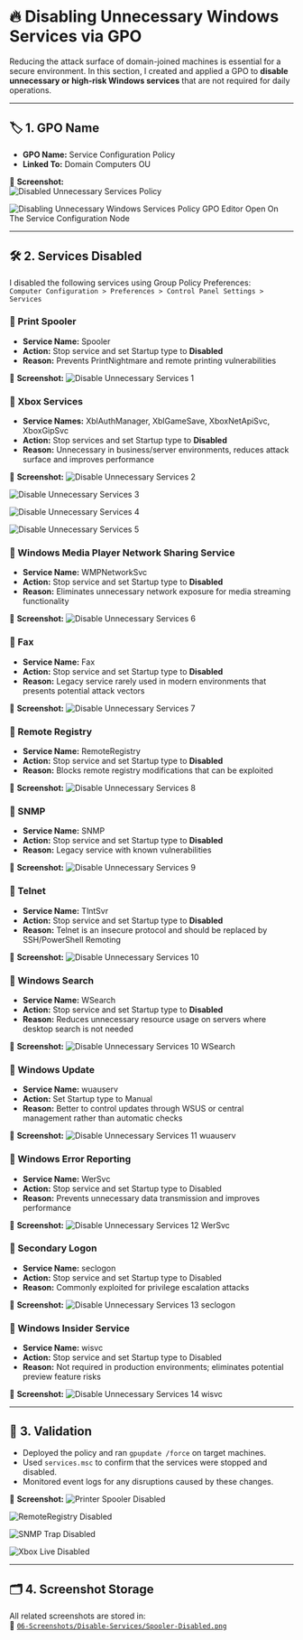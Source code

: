 # 🔥 Disabling Unnecessary Windows Services via GPO

Reducing the attack surface of domain-joined machines is essential for a secure environment. In this section, I created and applied a GPO to **disable unnecessary or high-risk Windows services** that are not required for daily operations.

---

## 🏷️ 1. GPO Name

- **GPO Name:** Service Configuration Policy  
- **Linked To:** Domain Computers OU

📸 **Screenshot:**  
![Disabled Unnecessary Services Policy](https://github.com/user-attachments/assets/8dc20531-0fd8-4024-9e98-204be91f3f1e)

![Disabling Unnecessary Windows Services Policy GPO Editor Open On The Service Configuration Node](https://github.com/user-attachments/assets/b5501720-5fb4-4729-b7d0-82dfc7609375)

---

## 🛠️ 2. Services Disabled

I disabled the following services using Group Policy Preferences:  
`Computer Configuration > Preferences > Control Panel Settings > Services`

### 🚫 Print Spooler
- **Service Name:** Spooler  
- **Action:** Stop service and set Startup type to **Disabled**  
- **Reason:** Prevents PrintNightmare and remote printing vulnerabilities

📸 **Screenshot:**
![Disable Unnecessary Services 1](https://github.com/user-attachments/assets/5401014e-7408-4a87-8077-1e11dfdad064)

### 🚫 Xbox Services
- **Service Names:** XblAuthManager, XblGameSave, XboxNetApiSvc, XboxGipSvc
- **Action:** Stop services and set Startup type to **Disabled**
- **Reason:** Unnecessary in business/server environments, reduces attack surface and improves performance

📸 **Screenshot:**
![Disable Unnecessary Services 2](https://github.com/user-attachments/assets/859e648a-956b-42ff-86f8-0074a45a36f3)

![Disable Unnecessary Services 3](https://github.com/user-attachments/assets/cb3d0fff-7f69-4f1f-891b-a15f61af2b96)

![Disable Unnecessary Services 4](https://github.com/user-attachments/assets/47f4d118-e0e0-4b78-85d4-3f1925e230ca)

![Disable Unnecessary Services 5](https://github.com/user-attachments/assets/259fd65b-93a0-4a56-b66f-154a76bd2fa5)

### 🚫 Windows Media Player Network Sharing Service
- **Service Name:** WMPNetworkSvc
- **Action:** Stop service and set Startup type to **Disabled**
- **Reason:** Eliminates unnecessary network exposure for media streaming functionality

📸 **Screenshot:**
![Disable Unnecessary Services 6](https://github.com/user-attachments/assets/ea9edc5c-6fa8-4910-91df-347b5eedf6eb)

### 🚫 Fax
- **Service Name:** Fax
- **Action:** Stop service and set Startup type to **Disabled**
- **Reason:** Legacy service rarely used in modern environments that presents potential attack vectors

📸 **Screenshot:**
![Disable Unnecessary Services 7](https://github.com/user-attachments/assets/53e94b13-68f9-4b9b-af72-2415ea79ca94)

### 🚫 Remote Registry
- **Service Name:** RemoteRegistry  
- **Action:** Stop service and set Startup type to **Disabled**  
- **Reason:** Blocks remote registry modifications that can be exploited

📸 **Screenshot:**
![Disable Unnecessary Services 8](https://github.com/user-attachments/assets/5d8e3197-f105-4157-8dcf-9610c7e0f229)

### 🚫 SNMP
- **Service Name:** SNMP  
- **Action:** Stop service and set Startup type to **Disabled**  
- **Reason:** Legacy service with known vulnerabilities

📸 **Screenshot:**
![Disable Unnecessary Services 9](https://github.com/user-attachments/assets/e396a190-88c0-4f72-845e-283485ae0e82)

### 🚫 Telnet
- **Service Name:** TlntSvr  
- **Action:** Stop service and set Startup type to **Disabled**  
- **Reason:** Telnet is an insecure protocol and should be replaced by SSH/PowerShell Remoting

📸 **Screenshot:**
![Disable Unnecessary Services 10](https://github.com/user-attachments/assets/37ff44db-f2a9-4eef-bfcf-9e7189768bf8)

### 🚫 Windows Search
- **Service Name:** WSearch
- **Action:** Stop service and set Startup type to **Disabled**
- **Reason:** Reduces unnecessary resource usage on servers where desktop search is not needed

📸 **Screenshot:**
![Disable Unnecessary Services 10 WSearch](https://github.com/user-attachments/assets/5f4a6386-9bff-47cf-a778-7ab26bf8744f)

### 🚫 Windows Update
- **Service Name:** wuauserv
- **Action:** Set Startup type to Manual
- **Reason:** Better to control updates through WSUS or central management rather than automatic checks

📸 **Screenshot:**
![Disable Unnecessary Services 11 wuauserv](https://github.com/user-attachments/assets/fa017463-8288-464c-ab2b-1875cc2dcc5b)

### 🚫 Windows Error Reporting
- **Service Name:** WerSvc
- **Action:** Stop service and set Startup type to Disabled
- **Reason:** Prevents unnecessary data transmission and improves performance

📸 **Screenshot:**
![Disable Unnecessary Services 12 WerSvc](https://github.com/user-attachments/assets/1e702426-52e2-4079-b047-560ddc6ae4ac)

### 🚫 Secondary Logon
- **Service Name:** seclogon
- **Action:** Stop service and set Startup type to Disabled
- **Reason:** Commonly exploited for privilege escalation attacks

📸 **Screenshot:**
![Disable Unnecessary Services 13 seclogon](https://github.com/user-attachments/assets/8988d974-868a-4468-8545-949f65f439c8)

### 🚫 Windows Insider Service
- **Service Name:** wisvc
- **Action:** Stop service and set Startup type to Disabled
- **Reason:** Not required in production environments; eliminates potential preview feature risks

📸 **Screenshot:**
![Disable Unnecessary Services 14 wisvc](https://github.com/user-attachments/assets/85276a98-179e-47f6-be39-499ab81d6515)

---

## 🧪 3. Validation

- Deployed the policy and ran `gpupdate /force` on target machines.
- Used `services.msc` to confirm that the services were stopped and disabled.
- Monitored event logs for any disruptions caused by these changes.

📸 **Screenshot:**
![Printer Spooler Disabled](https://github.com/user-attachments/assets/dfa8f31c-28eb-437e-a804-3ba24898f1fd)

![RemoteRegistry Disabled](https://github.com/user-attachments/assets/14fa610c-a16f-4770-98ac-422394672aa7)

![SNMP Trap Disabled](https://github.com/user-attachments/assets/4a0931a9-4d2f-41d0-80fc-526e9bb76bff)

![Xbox Live Disabled](https://github.com/user-attachments/assets/1db7c42a-955e-48e2-a8f0-5f0dc7114ebd)

---

## 🗂️ 4. Screenshot Storage

All related screenshots are stored in:  
📂 [`06-Screenshots/Disable-Services/Spooler-Disabled.png`]()
